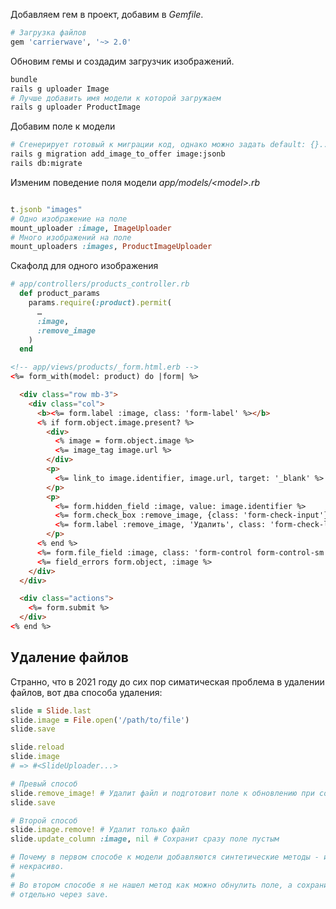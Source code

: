 Добавляем гем в проект, добавим в _Gemfile_.

```ruby
# Загрузка файлов
gem 'carrierwave', '~> 2.0'
```

Обновим гемы и создадим загрузчик изображений.

```bash
bundle
rails g uploader Image
# Лучше добавить имя модели к которой загружаем
rails g uploader ProductImage
```

Добавим поле к модели

```bash
# Сгенерирует готовый к миграции код, однако можно задать default: {}...
rails g migration add_image_to_offer image:jsonb
rails db:migrate
```

Изменим поведение поля модели _app/models/\<model\>.rb_

```ruby

t.jsonb "images"
# Одно изображение на поле
mount_uploader :image, ImageUploader
# Много изображений на поле
mount_uploaders :images, ProductImageUploader
```

Скафолд для одного изображения

```rb
# app/controllers/products_controller.rb
  def product_params
    params.require(:product).permit(
      …
      :image,
      :remove_image
    )
  end
```

```html
<!-- app/views/products/_form.html.erb -->
<%= form_with(model: product) do |form| %>

  <div class="row mb-3">
    <div class="col">
      <b><%= form.label :image, class: 'form-label' %></b>
      <% if form.object.image.present? %>
        <div>
          <% image = form.object.image %>
          <%= image_tag image.url %>
        </div>
        <p>
          <%= link_to image.identifier, image.url, target: '_blank' %>
        </p>
        <p>
          <%= form.hidden_field :image, value: image.identifier %>
          <%= form.check_box :remove_image, {class: 'form-check-input'}, image.identifier, nil %>
          <%= form.label :remove_image, 'Удалить', class: 'form-check-label user-select-none mb-0' %>
        </p>
      <% end %>
      <%= form.file_field :image, class: 'form-control form-control-sm' %>
      <%= field_errors form.object, :image %>
    </div>
  </div>

  <div class="actions">
    <%= form.submit %>
  </div>
<% end %>
```


## Удаление файлов

Странно, что в 2021 году до сих пор симатическая проблема в удалении файлов, вот два способа удаления:

```rb
slide = Slide.last
slide.image = File.open('/path/to/file')
slide.save

slide.reload
slide.image
# => #<SlideUploader...>

# Превый способ
slide.remove_image! # Удалит файл и подготовит поле к обновлению при сохранении
slide.save

# Второй способ
slide.image.remove! # Удалит только файл
slide.update_column :image, nil # Сохранит сразу поле пустым

# Почему в первом способе к модели добавляются синтетические методы - имхо
# некрасиво.
# 
# Во втором способе я не нашел метод как можно обнулить поле, а сохранить
# отдельно через save.
```
